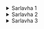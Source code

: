 <details>
  <summary>Sarlavha 1</summary>
  
  Matn 1
  
</details>

<details>
  <summary>Sarlavha 2</summary>
  
  Matn 2
  
</details>

<details>
  <summary>Sarlavha 3</summary>
  
  Matn 3
  
</details>
